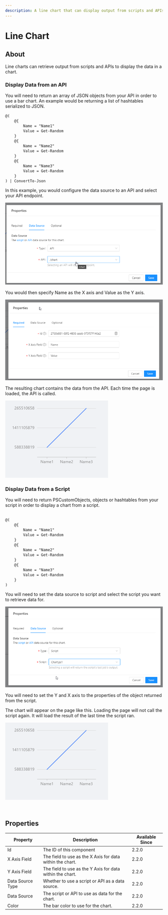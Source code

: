 ```yaml
---
description: A line chart that can display output from scripts and APIs.
---
```


# Line Chart

## About <a href="#about" id="about"></a>

Line charts can retrieve output from scripts and APIs to display the data in a chart.‌

### Display Data from an API <a href="#display-data-from-an-api" id="display-data-from-an-api"></a>

You will need to return an array of JSON objects from your API in order to use a bar chart. An example would be returning a list of hashtables serialized to JSON.

```
@(
    @{
        Name = "Name1"
        Value = Get-Random
    }
    @{
        Name = "Name2"
        Value = Get-Random
    }
    @{
        Name = "Name3"
        Value = Get-Random
    }
) | ConvertTo-Json
```

In this example, you would configure the data source to an API and select your API endpoint.&#x20;

![](<../../.gitbook/assets/image (262).png>)

You would then specify Name as the X axis and Value as the Y axis.​​

![](<../../.gitbook/assets/image (261).png>)

The resulting chart contains the data from the API. Each time the page is loaded, the API is called.​

![](<../../.gitbook/assets/image (260).png>)

### Display Data from a Script <a href="#display-data-from-an-api-1" id="display-data-from-an-api-1"></a>

You will need to return PSCustomObjects, objects or hashtables from your script in order to display a chart from a script.

```

@(
    @{
        Name = "Name1"
        Value = Get-Random
    }
    @{
        Name = "Name2"
        Value = Get-Random
    }
    @{
        Name = "Name3"
        Value = Get-Random
    }
) 
```

You will need to set the data source to script and select the script you want to retrieve data for.​

![](<../../.gitbook/assets/image (259).png>)

You will need to set the Y and X axis to the properties of the object returned from the script.​‌

The chart will appear on the page like this. Loading the page will not call the script again. It will load the result of the last time the script ran.​

![](<../../.gitbook/assets/image (260).png>)

‌

## Properties <a href="#properties" id="properties"></a>

| Property         | Description                                               | Available Since |
| ---------------- | --------------------------------------------------------- | --------------- |
| Id               | The ID of this component                                  | 2.2.0           |
| X Axis Field     | The field to use as the X Axis for data within the chart. | 2.2.0           |
| Y Axis Field     | The field to use as the Y Axis for data within the chart. | 2.2.0           |
| Data Source Type | Whether to use a script or API as a data source.          | 2.2.0           |
| Data Source      | The script or API to use as data for the chart.           | 2.2.0           |
| Color            | The bar color to use for the chart.                       | 2.2.0           |
